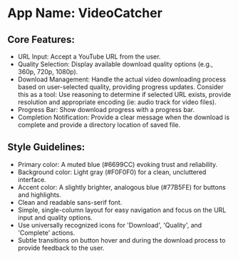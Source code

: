# **App Name**: VideoCatcher

## Core Features:

- URL Input: Accept a YouTube URL from the user.
- Quality Selection: Display available download quality options (e.g., 360p, 720p, 1080p).
- Download Management: Handle the actual video downloading process based on user-selected quality, providing progress updates. Consider this as a tool: Use reasoning to determine if selected URL exists, provide resolution and appropriate encoding (ie: audio track for video files).
- Progress Bar: Show download progress with a progress bar.
- Completion Notification: Provide a clear message when the download is complete and provide a directory location of saved file.

## Style Guidelines:

- Primary color: A muted blue (#6699CC) evoking trust and reliability.
- Background color: Light gray (#F0F0F0) for a clean, uncluttered interface.
- Accent color: A slightly brighter, analogous blue (#77B5FE) for buttons and highlights.
- Clean and readable sans-serif font.
- Simple, single-column layout for easy navigation and focus on the URL input and quality options.
- Use universally recognized icons for 'Download', 'Quality', and 'Complete' actions.
- Subtle transitions on button hover and during the download process to provide feedback to the user.